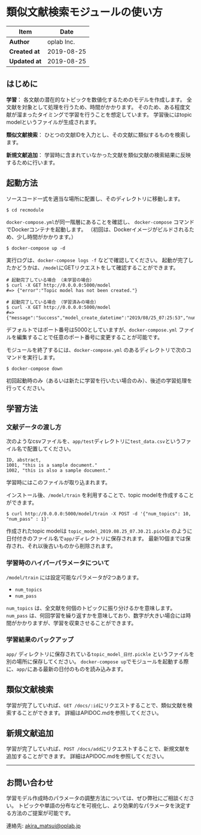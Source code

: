 # 類似文献検索モジュールの使い方

| Item             |  Date                |
| -----------------| -------------------- |
|  **Author**         |  oplab Inc.            |
|  **Created at**      |  2019-08-25            |
|  **Updated at**      |  2019-08-25            |


## はじめに
**学習**：
各文献の潜在的なトピックを数値化するためのモデルを作成します。
全文献を対象として処理を行うため、時間がかかります。
そのため、ある程度文献が溜まったタイミングで学習を行うことを想定しています。
学習後にはtopic modelというファイルが生成されます。

**類似文献検索**：
ひとつの文献IDを入力とし、その文献に類似するものを検索します。

**新規文献追加**：
学習時に含まれていなかった文献を類似文献の検索結果に反映するために行います。


## 起動方法
ソースコード一式を適当な場所に配置し、そのディレクトリに移動します。
```
$ cd recmodule
```
`docker-compose.yml`が同一階層にあることを確認し、
`docker-compose` コマンドでDockerコンテナを起動します。
（初回は、Dockerイメージがビルドされるため、少し時間がかかります。）
```
$ docker-compose up -d
```
実行ログは、`docker-compose logs -f` などで確認してください。
起動が完了したかどうかは、`/model`にGETリクエストをして確認することができます。
```
# 起動完了している場合 （未学習の場合）
$ curl -X GET http://0.0.0.0:5000/model
#=> {"error":"Topic model has not been created."}

# 起動完了している場合 （学習済みの場合）
$ curl -X GET http://0.0.0.0:5000/model
#=> {"message":"Success","model_create_datetime":"2019/08/25_07:25:53","num_docs":300,"num_topics":10}
```
デフォルトではポート番号は5000としていますが、`docker-compose.yml` ファイルを編集することで任意のポート番号に変更することが可能です。

モジュールを終了するには、`docker-compose.yml` のあるディレクトリで次のコマンドを実行します。
```
$ docker-compose down
```

初回起動時のみ（あるいは新たに学習を行いたい場合のみ）、後述の学習処理を行ってください。

## 学習方法
### 文献データの渡し方
次のようなcsvファイルを、`app/test`ディレクトリに`test_data.csv`というファイル名で配置してください。
```
ID, abstract,
1001, "this is a sample document."
1002, "this is also a sample document."
```
学習時にはこのファイルが取り込まれます。

インストール後、`/model/train` を利用することで、topic modelを作成することができます。
```
$ curl http://0.0.0.0:5000/model/train -X POST -d '{"num_topics": 10, "num_pass" : 1}'
```
作成されたtopic modelは `topic_model_2019.08.25_07.30.21.pickle` のように日付付きのファイル名で`app/`ディレクトリに保存されます。
最新10個までは保存され、それ以後古いものから削除されます。

### 学習時のハイパーパラメータについて
`/model/train` には設定可能なパラメータが2つあります。

* `num_topics`
* `num_pass`

`num_topics` は、全文献を何個のトピックに振り分けるかを意味します。
`num_pass` は、何回学習を繰り返すかを意味しており、数字が大きい場合には時間がかかりますが、学習を収束させることができます。

### 学習結果のバックアップ
`app/` ディレクトリに保存されている`topic_model_日付.pickle` というファイルを別の場所に保存してください。
`docker-compose up`でモジュールを起動する際に、`app/`にある最新の日付のものを読み込みます。

## 類似文献検索
学習が完了していれば、`GET /docs/:id`にリクエストすることで、類似文献を検索することができます。
詳細はAPIDOC.mdを参照してください。

## 新規文献追加
学習が完了していれば、`POST /docs/add`にリクエストすることで、新規文献を追加することができます。
詳細はAPIDOC.mdを参照してください。


---

## お問い合わせ 
学習モデル作成時のパラメータの調整方法については、ぜひ弊社にご相談ください。
トピックや単語の分布などを可視化し、より効果的なパラメータを決定する方法のご提案が可能です。

連絡先: 
akira_matsui@oplab.jp